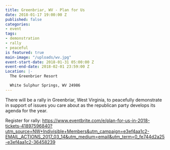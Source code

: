 ```yaml
---
title: Greenbriar, WV - Plan for Us
date: 2018-01-17 19:00:00 Z
published: false
categories:
- event
tags:
- demonstration
- rally
- peaceful
is featured: true
main-image: "/uploads/wv.jpg"
event-start-date: 2018-01-31 05:00:00 Z
event-end-date: 2018-02-01 23:59:00 Z
Location: |-
  The Greenbrier Resort

  White Sulphur Springs, WV 24986
---
```


There will be a rally in Greenbriar, West Virginia, to peacefully demonstrate in support of issues you care about as the republican party develops its agenda for the year.

Register for rally: https://www.eventbrite.com/e/plan-for-us-in-2018-tickets-41897596840?utm_source=NW+Indivisible+Members&utm_campaign=e3ef4aa1c2-EMAIL_ACTIONS_2017_03_14&utm_medium=email&utm_term=0_fe744d2a25-e3ef4aa1c2-36458239